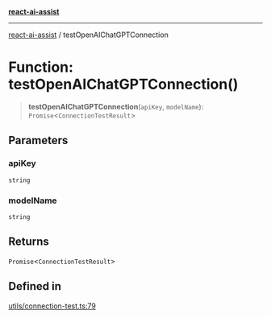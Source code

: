 [**react-ai-assist**](../README.md)

***

[react-ai-assist](../globals.md) / testOpenAIChatGPTConnection

# Function: testOpenAIChatGPTConnection()

> **testOpenAIChatGPTConnection**(`apiKey`, `modelName`): `Promise`\<`ConnectionTestResult`\>

## Parameters

### apiKey

`string`

### modelName

`string`

## Returns

`Promise`\<`ConnectionTestResult`\>

## Defined in

[utils/connection-test.ts:79](https://github.com/lixun910/ai-assistant/blob/3d3b9b0ad83cd6e8a6fa140c45b5cd7a1afa7cb8/src/utils/connection-test.ts#L79)
